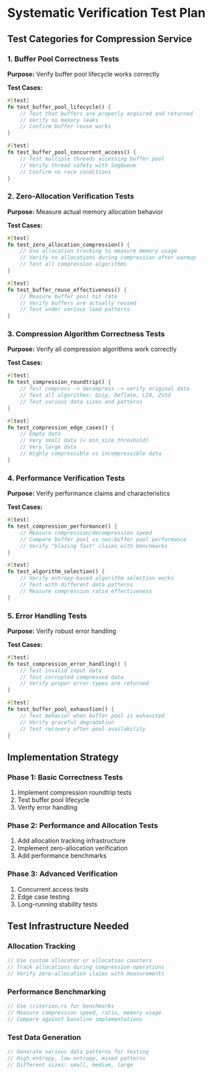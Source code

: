 # Systematic Verification Test Plan

## Test Categories for Compression Service

### 1. Buffer Pool Correctness Tests
**Purpose:** Verify buffer pool lifecycle works correctly

**Test Cases:**
```rust
#[test]
fn test_buffer_pool_lifecycle() {
    // Test that buffers are properly acquired and returned
    // Verify no memory leaks
    // Confirm buffer reuse works
}

#[test]
fn test_buffer_pool_concurrent_access() {
    // Test multiple threads accessing buffer pool
    // Verify thread safety with SegQueue
    // Confirm no race conditions
}
```

### 2. Zero-Allocation Verification Tests
**Purpose:** Measure actual memory allocation behavior

**Test Cases:**
```rust
#[test]
fn test_zero_allocation_compression() {
    // Use allocation tracking to measure memory usage
    // Verify no allocations during compression after warmup
    // Test all compression algorithms
}

#[test]
fn test_buffer_reuse_effectiveness() {
    // Measure buffer pool hit rate
    // Verify buffers are actually reused
    // Test under various load patterns
}
```

### 3. Compression Algorithm Correctness Tests
**Purpose:** Verify all compression algorithms work correctly

**Test Cases:**
```rust
#[test]
fn test_compression_roundtrip() {
    // Test compress -> decompress -> verify original data
    // Test all algorithms: Gzip, Deflate, LZ4, Zstd
    // Test various data sizes and patterns
}

#[test]
fn test_compression_edge_cases() {
    // Empty data
    // Very small data (< min_size_threshold)
    // Very large data
    // Highly compressible vs incompressible data
}
```

### 4. Performance Verification Tests
**Purpose:** Verify performance claims and characteristics

**Test Cases:**
```rust
#[test]
fn test_compression_performance() {
    // Measure compression/decompression speed
    // Compare buffer pool vs non-buffer pool performance
    // Verify "blazing fast" claims with benchmarks
}

#[test]
fn test_algorithm_selection() {
    // Verify entropy-based algorithm selection works
    // Test with different data patterns
    // Measure compression ratio effectiveness
}
```

### 5. Error Handling Tests
**Purpose:** Verify robust error handling

**Test Cases:**
```rust
#[test]
fn test_compression_error_handling() {
    // Test invalid input data
    // Test corrupted compressed data
    // Verify proper error types are returned
}

#[test]
fn test_buffer_pool_exhaustion() {
    // Test behavior when buffer pool is exhausted
    // Verify graceful degradation
    // Test recovery after pool availability
}
```

## Implementation Strategy

### Phase 1: Basic Correctness Tests
1. Implement compression roundtrip tests
2. Test buffer pool lifecycle
3. Verify error handling

### Phase 2: Performance and Allocation Tests
1. Add allocation tracking infrastructure
2. Implement zero-allocation verification
3. Add performance benchmarks

### Phase 3: Advanced Verification
1. Concurrent access tests
2. Edge case testing
3. Long-running stability tests

## Test Infrastructure Needed

### Allocation Tracking
```rust
// Use custom allocator or allocation counters
// Track allocations during compression operations
// Verify zero-allocation claims with measurements
```

### Performance Benchmarking
```rust
// Use criterion.rs for benchmarks
// Measure compression speed, ratio, memory usage
// Compare against baseline implementations
```

### Test Data Generation
```rust
// Generate various data patterns for testing
// High entropy, low entropy, mixed patterns
// Different sizes: small, medium, large
```